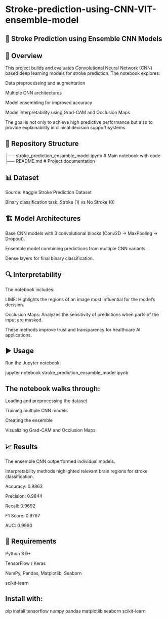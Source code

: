# Stroke-prediction-using-CNN-VIT-ensemble-model

## 🧠 Stroke Prediction using Ensemble CNN Models
## 📌 Overview

This project builds and evaluates Convolutional Neural Network (CNN) based deep learning models for stroke prediction.
The notebook explores:

Data preprocessing and augmentation

Multiple CNN architectures

Model ensembling for improved accuracy

Model interpretability using Grad-CAM and Occlusion Maps

The goal is not only to achieve high predictive performance but also to provide explainability in clinical decision support systems.

## 📂 Repository Structure
├── stroke_prediction_ensamble_model.ipynb   # Main notebook with code
├── README.md                                # Project documentation

## 📊 Dataset

Source:  Kaggle Stroke Prediction Dataset 

Binary classification task: Stroke (1) vs No Stroke (0)

## 🏗️ Model Architectures

Base CNN models with 3 convolutional blocks (Conv2D → MaxPooling → Dropout).

Ensemble model combining predictions from multiple CNN variants.

Dense layers for final binary classification.

## 🔍 Interpretability

The notebook includes:

LIME: Highlights the regions of an image most influential for the model’s decision.

Occlusion Maps: Analyzes the sensitivity of predictions when parts of the input are masked.

These methods improve trust and transparency for healthcare AI applications.

## ▶️ Usage

Run the Jupyter notebook:

jupyter notebook stroke_prediction_ensamble_model.ipynb

## The notebook walks through:

Loading and preprocessing the dataset

Training multiple CNN models

Creating the ensemble

Visualizing Grad-CAM and Occlusion Maps

## 📈 Results

The ensemble CNN outperformed individual models.

Interpretability methods highlighted relevant brain regions for stroke classification.

Accuracy:  0.9863

Precision: 0.9844

Recall:    0.9692

F1 Score:  0.9767

AUC:       0.9990

## 📌 Requirements

Python 3.9+

TensorFlow / Keras

NumPy, Pandas, Matplotlib, Seaborn

scikit-learn

## Install with:

pip install tensorflow numpy pandas matplotlib seaborn scikit-learn

